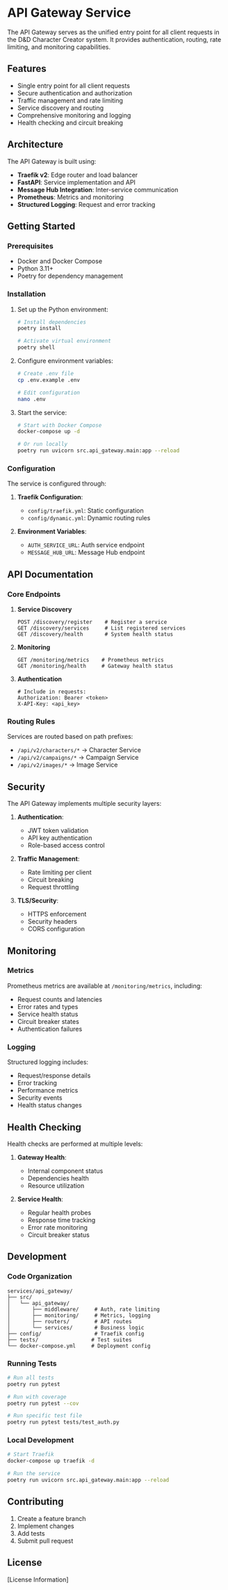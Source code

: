 # API Gateway Service

The API Gateway serves as the unified entry point for all client requests in the D&D Character Creator system. It provides authentication, routing, rate limiting, and monitoring capabilities.

## Features

- Single entry point for all client requests
- Secure authentication and authorization
- Traffic management and rate limiting
- Service discovery and routing
- Comprehensive monitoring and logging
- Health checking and circuit breaking

## Architecture

The API Gateway is built using:

- **Traefik v2**: Edge router and load balancer
- **FastAPI**: Service implementation and API
- **Message Hub Integration**: Inter-service communication
- **Prometheus**: Metrics and monitoring
- **Structured Logging**: Request and error tracking

## Getting Started

### Prerequisites

- Docker and Docker Compose
- Python 3.11+
- Poetry for dependency management

### Installation

1. Set up the Python environment:
   ```bash
   # Install dependencies
   poetry install

   # Activate virtual environment
   poetry shell
   ```

2. Configure environment variables:
   ```bash
   # Create .env file
   cp .env.example .env

   # Edit configuration
   nano .env
   ```

3. Start the service:
   ```bash
   # Start with Docker Compose
   docker-compose up -d

   # Or run locally
   poetry run uvicorn src.api_gateway.main:app --reload
   ```

### Configuration

The service is configured through:

1. **Traefik Configuration**:
   - `config/traefik.yml`: Static configuration
   - `config/dynamic.yml`: Dynamic routing rules

2. **Environment Variables**:
   - `AUTH_SERVICE_URL`: Auth service endpoint
   - `MESSAGE_HUB_URL`: Message Hub endpoint

## API Documentation

### Core Endpoints

1. **Service Discovery**
   ```http
   POST /discovery/register    # Register a service
   GET /discovery/services     # List registered services
   GET /discovery/health       # System health status
   ```

2. **Monitoring**
   ```http
   GET /monitoring/metrics    # Prometheus metrics
   GET /monitoring/health     # Gateway health status
   ```

3. **Authentication**
   ```http
   # Include in requests:
   Authorization: Bearer <token>
   X-API-Key: <api_key>
   ```

### Routing Rules

Services are routed based on path prefixes:

- `/api/v2/characters/*` → Character Service
- `/api/v2/campaigns/*` → Campaign Service
- `/api/v2/images/*` → Image Service

## Security

The API Gateway implements multiple security layers:

1. **Authentication**:
   - JWT token validation
   - API key authentication
   - Role-based access control

2. **Traffic Management**:
   - Rate limiting per client
   - Circuit breaking
   - Request throttling

3. **TLS/Security**:
   - HTTPS enforcement
   - Security headers
   - CORS configuration

## Monitoring

### Metrics

Prometheus metrics are available at `/monitoring/metrics`, including:

- Request counts and latencies
- Error rates and types
- Service health status
- Circuit breaker states
- Authentication failures

### Logging

Structured logging includes:

- Request/response details
- Error tracking
- Performance metrics
- Security events
- Health status changes

## Health Checking

Health checks are performed at multiple levels:

1. **Gateway Health**:
   - Internal component status
   - Dependencies health
   - Resource utilization

2. **Service Health**:
   - Regular health probes
   - Response time tracking
   - Error rate monitoring
   - Circuit breaker status

## Development

### Code Organization

```
services/api_gateway/
├── src/
│   └── api_gateway/
│       ├── middleware/     # Auth, rate limiting
│       ├── monitoring/     # Metrics, logging
│       ├── routers/        # API routes
│       └── services/       # Business logic
├── config/                 # Traefik config
├── tests/                 # Test suites
└── docker-compose.yml     # Deployment config
```

### Running Tests

```bash
# Run all tests
poetry run pytest

# Run with coverage
poetry run pytest --cov

# Run specific test file
poetry run pytest tests/test_auth.py
```

### Local Development

```bash
# Start Traefik
docker-compose up traefik -d

# Run the service
poetry run uvicorn src.api_gateway.main:app --reload
```

## Contributing

1. Create a feature branch
2. Implement changes
3. Add tests
4. Submit pull request

## License

[License Information]
